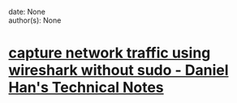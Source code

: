 
date: None  
author(s): None  

# [capture network traffic using wireshark without sudo - Daniel Han's Technical Notes](https://sites.google.com/site/xiangyangsite/home/technical-tips/linux-unix/networks-related-commands-on-linux/capture-network-traffic-using-wireshark-without-sudo)



